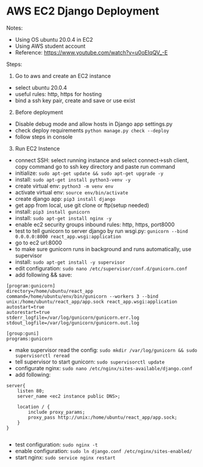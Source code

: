 # AWS EC2 Django Deployment

Notes:
* Using OS ubuntu 20.0.4 in EC2
* Using AWS student account
* Reference: https://www.youtube.com/watch?v=u0oEIqQV_-E

Steps:
1. Go to aws and create an EC2 instance
  * select ubuntu 20.0.4
  * useful rules: http, https for hosting
  * bind a ssh key pair, create and save or use exist
  
2. Before deployment
  * Disable debug mode and allow hosts in Django app settings.py
  * check deploy requirements `python manage.py check --deploy`
  * follow steps in console
  
3. Run EC2 Instence
  * connect SSH: select running instance and select connect->ssh client, copy command go to ssh key directory and paste run command
  * initialize: `sudo apt-get update && sudo apt-get upgrade -y`
  * install: `sudo apt-get install python3-venv -y`
  * create virtual env: `python3 -m venv env`
  * activate virtual env: `source env/bin/activate`
  * create django app: `pip3 install django`
  * get app from local, use git clone or ftp(setup needed)
  * install: `pip3 install gunicorn`
  * install: `sudo apt-get install nginx -y`
  * enable ec2 security groups inbound rules: http, https, port8000
  * test to tell gunicorn to server django by run wsgi.py: `gunicorn --bind 0.0.0.0:8000 react_app.wsgi:application`
  * go to ec2 url:8000
  * to make sure gunicorn runs in background and runs automatically, use supervisor
  * install: `sudo apt-get install -y supervisor`
  * edit configuration: `sudo nano /etc/supervisor/conf.d/gunicorn.conf`
  * add following && save:
  ```
  [program:gunicorn]
  directory=/home/ubuntu/react_app
  command=/home/ubuntu/env/bin/gunicorn --workers 3 --bind unix:/home/ubuntu/react_app/app.sock react_app.wsgi:application
  autostart=true
  autorestart=true
  stderr_logfile=/var/log/gunicorn/gunicorn.err.log
  stdout_logfile=/var/log/gunicorn/gunicorn.out.log
  
  [group:guni]
  programs:gunicorn
  ```
  * make supervisor read the config: `sudo mkdir /var/log/gunicorn && sudo supervisorctl reread`
  * tell supervisor to start gunicorn: `sudo supervisorctl update`
  * configurate nginx: `sudo nano /etc/nginx/sites-available/django.conf`
  * add following:
  ```
  server{
      listen 80;
      server_name <ec2 instance public DNS>;
   
      location / {
          include proxy_params;
          proxy_pass http://unix:/home/ubuntu/react_app/app.sock;
      }
  }
    
  ```
  * test configuration: `sudo nginx -t`
  * enable configuration: `sudo ln django.conf /etc/nginx/sites-enabled/`
  * start nginx: `sudo service nginx restart`

